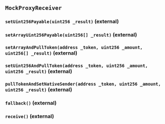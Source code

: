 ## `MockProxyReceiver`






### `setUint256Payable(uint256 _result)` (external)





### `setArrayUint256Payable(uint256[] _result)` (external)





### `setArrayAndPullToken(address _token, uint256 _amount, uint256[] _result)` (external)





### `setUint256AndPullToken(address _token, uint256 _amount, uint256 _result)` (external)





### `pullTokenAndSetNativeSender(address _token, uint256 _amount, uint256 _result)` (external)





### `fallback()` (external)





### `receive()` (external)








